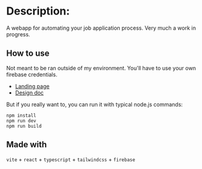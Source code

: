# Description:

A webapp for automating your job application process. Very much a work in progress.

## How to use

Not meant to be ran outside of my environment. You'll have to use your own firebase credentials.

- [Landing page](https://jobs.madebykiet.com/)
- [Design doc](https://www.figma.com/file/2SIR35uhr3axARhBKnRFpq/Jobobo?node-id=0%3A1)

But if you really want to, you can run it with typical node.js commands:

```
npm install
npm run dev
npm run build
```

## Made with

`vite` + `react` + `typescript` + `tailwindcss` + `firebase`
